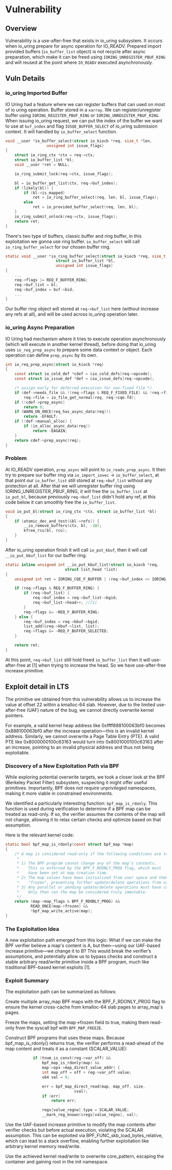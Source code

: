 # Vulnerability
## Overview
Vulnerability is a use-after-free that exists in io_uring subsystem. It occurs when io_uring prepare for async operation for IO_READV. Prepared import provided buffers (`io_buffer_list` object) is not recycle after async preparation, which make it can be freed using `IORING_UNREGISTER_PBUF_RING` and will reused at the point where `IO_READV` executed asynchronously.

## Vuln Details
### io_uring Imported Buffer
IO Uring had a feature where we can register buffers that can used on most of io uring operation. Buffer stored in a `xarray`. We can register/unregister buffer using `IORING_REGISTER_PBUF_RING` or `IORING_UNREGISTER_PBUF_RING`. When issuing io_uring request, we can put the index of the buffer we want to use at `buf_index` and flag `IOSQE_BUFFER_SELECT` of io_uring submission context.
It will handled by `io_buffer_select` function.
```c
void __user *io_buffer_select(struct io_kiocb *req, size_t *len,
			      unsigned int issue_flags)
{
	struct io_ring_ctx *ctx = req->ctx;
	struct io_buffer_list *bl;
	void __user *ret = NULL;

	io_ring_submit_lock(req->ctx, issue_flags);

	bl = io_buffer_get_list(ctx, req->buf_index);
	if (likely(bl)) {
		if (bl->is_mapped)
			ret = io_ring_buffer_select(req, len, bl, issue_flags);
		else
			ret = io_provided_buffer_select(req, len, bl);
	}
	io_ring_submit_unlock(req->ctx, issue_flags);
	return ret;
}
```
There's two type of buffers, classic buffer and ring buffer, in this exploitation we gonna use ring buffer. `io_buffer_select` will call `io_ring_buffer_select` for our chosen buffer ring.
```c
static void __user *io_ring_buffer_select(struct io_kiocb *req, size_t *len,
					  struct io_buffer_list *bl,
					  unsigned int issue_flags)
{
	...
	req->flags |= REQ_F_BUFFER_RING;
	req->buf_list = bl;
	req->buf_index = buf->bid;
	...
}
```
Our buffer ring object will stored at `req->buf_list` here (without increase any refs at all), and will be used across io_uring operation later.

### io_uring Async Preparation
IO Uring had mechanism where it tries to execute operation asynchronously (which will execute in another kernel thread), before doing that io_uring uses `io_req_prep_async` to prepare some data context or object. Each operation can define `prep_async` by its own.
```C
int io_req_prep_async(struct io_kiocb *req)
{
	const struct io_cold_def *cdef = &io_cold_defs[req->opcode];
	const struct io_issue_def *def = &io_issue_defs[req->opcode];

	/* assign early for deferred execution for non-fixed file */
	if (def->needs_file && !(req->flags & REQ_F_FIXED_FILE) && !req->file)
		req->file = io_file_get_normal(req, req->cqe.fd);
	if (!cdef->prep_async)
		return 0;
	if (WARN_ON_ONCE(req_has_async_data(req)))
		return -EFAULT;
	if (!def->manual_alloc) {
		if (io_alloc_async_data(req))
			return -EAGAIN;
	}
	return cdef->prep_async(req);
}
```

### Problem
At IO_READV operation, `prep_async` will point to `io_readv_prep_async`. It then try to prepare our buffer ring via `io_import_iovec` -> `io_buffer_select`, at that point our `io_buffer_list` still stored at `req->buf_list` without any protection at all. After that we will unregister buffer ring using IORING_UNREGISTER_PBUF_RING, it will free the `io_buffer_list` at `io_put_bl`, because previously `req->buf_list` didn't hold any ref, at this code below it can smoothly free the `io_buffer_list`.
```c
void io_put_bl(struct io_ring_ctx *ctx, struct io_buffer_list *bl)
{
	if (atomic_dec_and_test(&bl->refs)) {
		__io_remove_buffers(ctx, bl, -1U);
		kfree_rcu(bl, rcu);
	}
}
```
After io_uring operation finish it will call `io_put_kbuf`, then it will call `__io_put_kbuf_list` for our buffer ring.
```c
static inline unsigned int __io_put_kbuf_list(struct io_kiocb *req,
					      struct list_head *list)
{
	unsigned int ret = IORING_CQE_F_BUFFER | (req->buf_index << IORING_CQE_BUFFER_SHIFT);

	if (req->flags & REQ_F_BUFFER_RING) {
		if (req->buf_list) {
			req->buf_index = req->buf_list->bgid;
			req->buf_list->head++; //[1]
		}
		req->flags &= ~REQ_F_BUFFER_RING;
	} else {
		req->buf_index = req->kbuf->bgid;
		list_add(&req->kbuf->list, list);
		req->flags &= ~REQ_F_BUFFER_SELECTED;
	}

	return ret;
}
```
At this point, `req->buf_list` still hold freed `io_buffer_list` then it will use-after-free at [1] when trying to increase the head. So we have use-after-free increase primitive.

## Exploit detail in LTS

The primitive we obtained from this vulnerability allows us to increase the value at offset 22 within a kmalloc-64 slab. However, due to the limited use-after-free (UAF) nature of the bug, we cannot directly overwrite kernel pointers.

For example, a valid kernel heap address like 0xffff888100063bf0 becomes 0x888100063bf0 after the increase operation—this is an invalid kernel address. Similarly, we cannot overwrite a Page Table Entry (PTE). A valid PTE like 0x8000000100c63163 would turn into 0x8001000100c63163 after an increase, pointing to an invalid physical address and thus not being exploitable.

### Discovery of a New Exploitation Path via BPF
While exploring potential overwrite targets, we took a closer look at the BPF (Berkeley Packet Filter) subsystem, suspecting it might offer useful primitives. Importantly, BPF does not require unprivileged namespaces, making it more viable in constrained environments.

We identified a particularly interesting function: `bpf_map_is_rdonly`. This function is used during verification to determine if a BPF map can be treated as read-only. If so, the verifier assumes the contents of the map will not change, allowing it to relax certain checks and optimize based on that assumption.

Here is the relevant kernel code:

```C
static bool bpf_map_is_rdonly(const struct bpf_map *map)
{
	/* A map is considered read-only if the following conditions are true:
	 *
	 * 1) The BPF program cannot change any of the map's contents.
	 *    This is enforced by the BPF_F_RDONLY_PROG flag, which must
	 *    have been set at map creation time.
	 * 2) The map values have been initialized from user space and then
	 *    "frozen", preventing further update/delete operations from user space.
	 * 3) Any parallel or pending update/delete operations must have completed.
	 *    Only then can the map be considered truly immutable.
	 */
	return (map->map_flags & BPF_F_RDONLY_PROG) &&
	       READ_ONCE(map->frozen) &&
	       !bpf_map_write_active(map);
}
```
### The Exploitation Idea

A new exploitation path emerged from this logic:
What if we can make the BPF verifier believe a map's content is A, but then—using our UAF-based increase primitive—we change it to B? This would break the verifier’s assumptions, and potentially allow us to bypass checks and construct a stable arbitrary read/write primitive inside a BPF program, much like traditional BPF-based kernel exploits [1].

### Exploit Summary
The exploitation path can be summarized as follows:

Create multiple array_map BPF maps with the BPF_F_RDONLY_PROG flag to ensure the kernel cross-cache from kmalloc-64 slab pages to array_map's pages.

Freeze the maps, setting the map->frozen field to true, making them read-only from the syscall bpf with `BPF_MAP_FREEZE`.

Construct BPF programs that uses these maps. Because bpf_map_is_rdonly() returns true, the verifier performs a read-ahead of the map content and treats it as a constant (SCALAR_VALUE):

```C
			if (tnum_is_const(reg->var_off) &&
			    bpf_map_is_rdonly(map) &&
			    map->ops->map_direct_value_addr) {
				int map_off = off + reg->var_off.value;
				u64 val = 0;

				err = bpf_map_direct_read(map, map_off, size,
							  &val);
				if (err)
					return err;

				regs[value_regno].type = SCALAR_VALUE;
				__mark_reg_known(&regs[value_regno], val);
```
Use the UAF-based increase primitive to modify the map contents after verifier checks but before actual execution, violating the SCALAR assumption. This can be exploited via BPF_FUNC_skb_load_bytes_relative, which can lead to a stack overflow, enabling further exploitation like arbitrary kernel memory read/write.

Use the achieved kernel read/write to overwrite core_pattern, escaping the container and gaining root in the init namespace.




